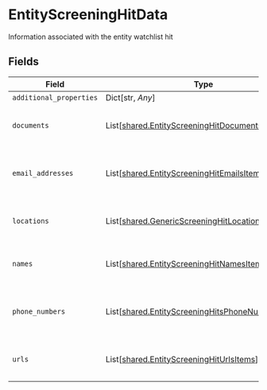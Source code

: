 # EntityScreeningHitData

Information associated with the entity watchlist hit


## Fields

| Field                                                                                                          | Type                                                                                                           | Required                                                                                                       | Description                                                                                                    |
| -------------------------------------------------------------------------------------------------------------- | -------------------------------------------------------------------------------------------------------------- | -------------------------------------------------------------------------------------------------------------- | -------------------------------------------------------------------------------------------------------------- |
| `additional_properties`                                                                                        | Dict[str, *Any*]                                                                                               | :heavy_minus_sign:                                                                                             | N/A                                                                                                            |
| `documents`                                                                                                    | List[[shared.EntityScreeningHitDocumentsItems](../../models/shared/entityscreeninghitdocumentsitems.md)]       | :heavy_minus_sign:                                                                                             | Documents associated with the watchlist hit                                                                    |
| `email_addresses`                                                                                              | List[[shared.EntityScreeningHitEmailsItems](../../models/shared/entityscreeninghitemailsitems.md)]             | :heavy_minus_sign:                                                                                             | Email addresses associated with the watchlist hit                                                              |
| `locations`                                                                                                    | List[[shared.GenericScreeningHitLocationItems](../../models/shared/genericscreeninghitlocationitems.md)]       | :heavy_minus_sign:                                                                                             | Locations associated with the watchlist hit                                                                    |
| `names`                                                                                                        | List[[shared.EntityScreeningHitNamesItems](../../models/shared/entityscreeninghitnamesitems.md)]               | :heavy_minus_sign:                                                                                             | Names associated with the watchlist hit                                                                        |
| `phone_numbers`                                                                                                | List[[shared.EntityScreeningHitsPhoneNumberItems](../../models/shared/entityscreeninghitsphonenumberitems.md)] | :heavy_minus_sign:                                                                                             | Phone numbers associated with the watchlist hit                                                                |
| `urls`                                                                                                         | List[[shared.EntityScreeningHitUrlsItems](../../models/shared/entityscreeninghiturlsitems.md)]                 | :heavy_minus_sign:                                                                                             | URLs associated with the watchlist hit                                                                         |